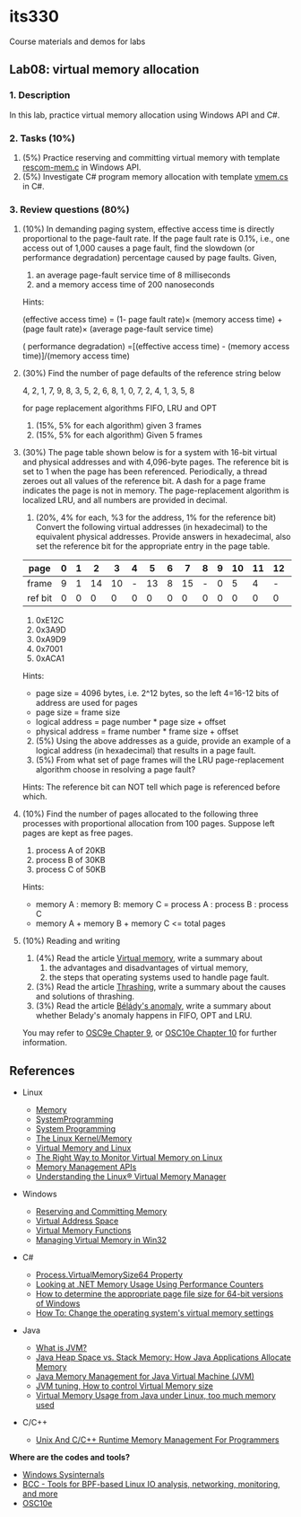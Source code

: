 # its330
Course materials and demos for labs

## Lab08: virtual memory allocation

### 1. Description

In this lab, practice virtual memory allocation using Windows API and C#.

### 2. Tasks (10%)

1. (5%) Practice reserving and committing virtual memory with template [rescom-mem.c](./code/win/rescom-mem.c) in Windows API.
2. (5%) Investigate C# program memory allocation with template [vmem.cs](./code/cs/vmem.cs) in C#.

### 3. Review questions (80%)
1. (10%) In demanding paging system, effective access time is directly proportional to the page-fault rate. If the page fault rate is 0.1%, i.e., one access out of 1,000 causes a page fault, find the slowdown (or performance degradation) percentage caused by page faults. Given,
   1. an average page-fault service time of 8 milliseconds
   2. and a memory access time of 200 nanoseconds

   Hints:

   (effective access time) = (1- page fault rate)× (memory access time) + (page fault rate)× (average page-fault service time)

   ( performance degradation) =[(effective access time) - (memory access time)]/(memory access time)
2. (30%) Find the number of page defaults of the reference string below

   4, 2, 1, 7, 9, 8, 3, 5, 2, 6, 8, 1, 0, 7, 2, 4, 1, 3, 5, 8

   for page replacement algorithms FIFO, LRU and OPT 
   1. (15%, 5% for each algorithm) given 3 frames
   2. (15%, 5% for each algorithm) Given 5 frames
3. (30%) The page table shown below is for a system with 16-bit virtual and physical addresses and with 4,096-byte pages. The reference bit is set to 1 when the page has been referenced. Periodically, a thread zeroes out all values of the reference bit. A dash for a page frame indicates the page is not in memory. The page-replacement algorithm is localized LRU, and all numbers are provided in decimal.
   1. (20%, 4% for each, %3 for the address, 1% for the reference bit) Convert the following virtual addresses (in hexadecimal) to the equivalent physical addresses. Provide answers in hexadecimal, also set the reference bit for the appropriate entry in the page table.

    |page | 0 | 1 | 2 | 3 | 4 | 5 | 6 | 7 | 8 | 9 | 10 | 11 | 12 | 13 | 14 | 15 |
    | - | - | - | - | - | - | - | - | - | - | - | - | - | - | - | - | - |
    |frame | 9 | 1 | 14 | 10 |  - | 13 | 8 | 15 | - | 0 | 5 | 4 | - | - | 3 | 2 |
    |ref bit | 0 | 0 | 0 | 0 | 0 | 0 | 0 | 0 | 0 | 0 | 0 | 0 | 0 | 0 | 0 | 0 |

      1. 0xE12C 
      2. 0x3A9D 
      3. 0xA9D9 
      4. 0x7001 
      5. 0xACA1

      Hints: 
      * page size = 4096 bytes, i.e. 2^12 bytes, so the left 4=16-12 bits of address are used for pages
      * page size = frame size
      * logical address = page number * page size + offset
      * physical address = frame number * frame size + offset

   2. (5%) Using the above addresses as a guide, provide an example of a logical address (in hexadecimal) that results in a page fault.
   3. (5%) From what set of page frames will the LRU page-replacement algorithm choose in resolving a page fault?

   Hints:
   The reference bit can NOT tell which page is referenced before which.

4. (10%) Find the number of pages allocated to the following three processes with proportional allocation from 100 pages. Suppose left pages are kept as free pages.
   1. process A of 20KB
   2. process B of 30KB
   3. process C of 50KB

   Hints:
   * memory A : memory B: memory C = process A : process B : process C
   * memory A + memory B + memory C <= total pages

5. (10%) Reading and writing
   1. (4%) Read the article [Virtual memory](https://en.wikipedia.org/wiki/Virtual_memory), write a summary about 
      1. the advantages and disadvantages of virtual memory, 
      2. the steps that operating systems used to handle page fault.
   2. (3%) Read the article [Thrashing](https://en.wikipedia.org/wiki/Thrashing_(computer_science)), write a summary about the causes and solutions of thrashing.
   3. (3%) Read the article [Bélády's anomaly](https://en.wikipedia.org/wiki/B%C3%A9l%C3%A1dy%27s_anomaly), write a summary about whether Belady's anomaly happens in FIFO, OPT and LRU.

   You may refer to [OSC9e Chapter 9](https://www.os-book.com/OS9/slide-dir/index.html), or [OSC10e Chapter 10](https://www.os-book.com/OS10/slide-dir/index.html) for further information.

## References

* Linux
  * [Memory](https://www.win.tue.nl/~aeb/linux/lk/lk-9.html)
  * [SystemProgramming](https://github.com/angrave/SystemProgramming/wiki)
  * [System Programming](http://cs241.cs.illinois.edu/coursebook/index.html)
  * [The Linux Kernel/Memory](https://en.wikibooks.org/wiki/The\_Linux\_Kernel/Memory)
  * [Virtual Memory and Linux](https://elinux.org/images/b/b0/Introduction\_to\_Memory\_Management\_in\_Linux\.pdf)
  * [The Right Way to Monitor Virtual Memory on Linux](https://www.logicmonitor.com/blog/the-right-way-to-monitor-virtual-memory-on-linux)
  * [Memory Management APIs](https://www.kernel.org/doc/html/latest/core-api/mm-api.html)
  * [Understanding the Linux® Virtual Memory Manager](https://pdos.csail.mit.edu/~sbw/links/gorman\_book.pdf)

* Windows
  * [Reserving and Committing Memory](https://docs.microsoft.com/en-us/windows/win32/memory/reserving-and-committing-memory)
  * [Virtual Address Space](https://docs.microsoft.com/en-us/windows/win32/memory/virtual-address-space)
  * [Virtual Memory Functions](https://docs.microsoft.com/en-us/windows/win32/memory/virtual-memory-functions)
  * [Managing Virtual Memory in Win32](https://www.labri.fr/perso/betrema/winnt/virtmm.html)

* C#
  * [Process.VirtualMemorySize64 Property](https://docs.microsoft.com/en-us/dotnet/api/system.diagnostics.process.virtualmemorysize64?view=netframework-4.8)
  * [Looking at .NET Memory Usage Using Performance Counters](https://csharp.2000things.com/tag/virtual-memory/)
  * [How to determine the appropriate page file size for 64-bit versions of Windows](https://docs.microsoft.com/en-us/windows/client-management/determine-appropriate-page-file-size)
  * [How To: Change the operating system's virtual memory settings](https://support.esri.com/en/technical-article/000002245)
* Java
  * [What is JVM?](http://www.javachain.com/core-java/java-virtual-memory/)
  * [Java Heap Space vs. Stack Memory: How Java Applications Allocate Memory](https://stackify.com/java-heap-vs-stack/)
  * [Java Memory Management for Java Virtual Machine (JVM)](https://betsol.com/java-memory-management-for-java-virtual-machine-jvm/)
  * [JVM tuning, How to control Virtual Memory size](https://liferay.dev/forums/-/message_boards/message/4680640)
  * [Virtual Memory Usage from Java under Linux, too much memory used](https://stackoverflow.com/questions/561245/virtual-memory-usage-from-java-under-linux-too-much-memory-used)

* C/C++
  * [Unix And C/C++ Runtime Memory Management For Programmers](https://scis.uohyd.ac.in/~atulcs/COOS/linux-internals/memory-management.html)



**Where are the codes and tools?**
* [Windows Sysinternals](https://docs.microsoft.com/en-us/sysinternals/)
* [BCC - Tools for BPF-based Linux IO analysis, networking, monitoring, and more](https://github.com/iovisor/bcc)
* [OSC10e](https://github.com/greggagne/osc10e)






